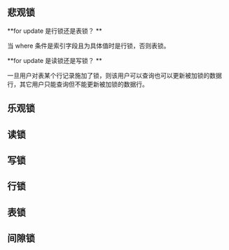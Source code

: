 ## 悲观锁

**for update 是行锁还是表锁？ **

当 where 条件是索引字段且为具体值时是行锁，否则表锁。

**for update 是读锁还是写锁？ **

一旦用户对表某个行记录施加了锁，则该用户可以查询也可以更新被加锁的数据行，其它用户只能查询但不能更新被加锁的数据行。





## 乐观锁





## 读锁





## 写锁





## 行锁





## 表锁





## 间隙锁




